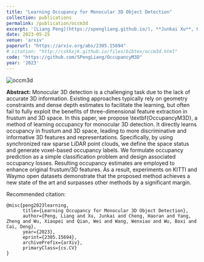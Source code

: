 ```yaml
---
title: "Learning Occupancy for Monocular 3D Object Detection"
collection: publications
permalink: /publication/occm3d
excerpt: '[Liang Peng](https://spengliang.github.io/), **Junkai Xu**, Haoran Cheng, Zheng Yang, Xiaopei Wu, Wei Qian, Wenxiao Wang, Boxi Wu, [Deng Cai](http://www.cad.zju.edu.cn/home/dengcai/)'
date: 2023-05-25
venue: 'arxiv'
paperurl: "https://arxiv.org/abs/2305.15694"
# citation: "http://cskkxjk.github.io/files/bibtex/occm3d.html"
code: "https://github.com/SPengLiang/OccupancyM3D"
year: '2023'
---
```


![occm3d](https://cskkxjk.github.io/images/publications/occm3d.png)

<b>Abstract:</b>
Monocular 3D detection is a challenging task due to the lack of accurate 3D information. Existing approaches typically rely on geometry constraints and dense depth estimates to facilitate the learning, but often fail to fully exploit the benefits of three-dimensional feature extraction in frustum and 3D space. In this paper, we propose \textbf{OccupancyM3D}, a method of learning occupancy for monocular 3D detection. It directly learns occupancy in frustum and 3D space, leading to more discriminative and informative 3D features and representations. Specifically, by using synchronized raw sparse LiDAR point clouds, we define the space status and generate voxel-based occupancy labels. We formulate occupancy prediction as a simple classification problem and design associated occupancy losses. Resulting occupancy estimates are employed to enhance original frustum/3D features. As a result, experiments on KITTI and Waymo open datasets demonstrate that the proposed method achieves a new state of the art and surpasses other methods by a significant margin.

Recommended citation: 
```
@misc{peng2023learning,
      title={Learning Occupancy for Monocular 3D Object Detection}, 
      author={Peng, Liang and Xu, Junkai and Cheng, Haoran and Yang, Zheng and Wu, Xiaopei and Qian, Wei and Wang, Wenxiao and Wu, Boxi and Cai, Deng},
      year={2023},
      eprint={2305.15694},
      archivePrefix={arXiv},
      primaryClass={cs.CV}
}
```
